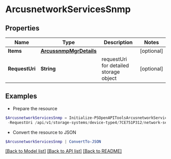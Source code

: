 # ArcusnetworkServicesSnmp
## Properties

Name | Type | Description | Notes
------------ | ------------- | ------------- | -------------
**Items** | [**ArcussnmpMgrDetails**](ArcussnmpMgrDetails.md) |  | [optional] 
**RequestUri** | **String** | requestUri for detailed storage object               | [optional] 

## Examples

- Prepare the resource
```powershell
$ArcusnetworkServicesSnmp = Initialize-PSOpenAPIToolsArcusnetworkServicesSnmp  -Items null `
 -RequestUri /api/v1/storage-systems/device-type4/7CE751P312/network-services/snmp-mgr
```

- Convert the resource to JSON
```powershell
$ArcusnetworkServicesSnmp | ConvertTo-JSON
```

[[Back to Model list]](../README.md#documentation-for-models) [[Back to API list]](../README.md#documentation-for-api-endpoints) [[Back to README]](../README.md)

